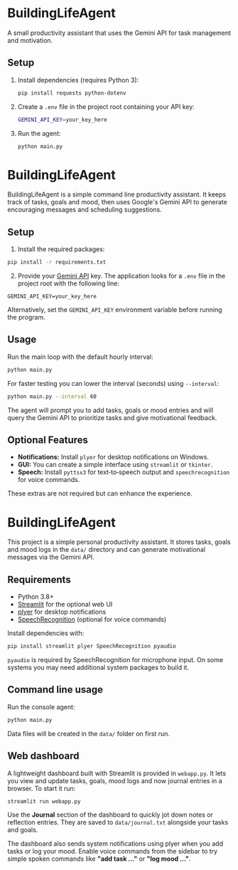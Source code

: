 # BuildingLifeAgent

A small productivity assistant that uses the Gemini API for task management and motivation.

## Setup

1. Install dependencies (requires Python 3):
   ```bash
   pip install requests python-dotenv
   ```
2. Create a `.env` file in the project root containing your API key:
   ```bash
   GEMINI_API_KEY=your_key_here
   ```
3. Run the agent:
   ```bash
   python main.py
   ```

# BuildingLifeAgent

BuildingLifeAgent is a simple command line productivity assistant. It keeps track of tasks, goals and mood, then uses Google's Gemini API to generate encouraging messages and scheduling suggestions.

## Setup

1. Install the required packages:

```bash
pip install -r requirements.txt
```

2. Provide your [Gemini API](https://ai.google.dev/) key. The application looks for a `.env` file in the project root with the following line:

```
GEMINI_API_KEY=your_key_here
```

Alternatively, set the `GEMINI_API_KEY` environment variable before running the program.

## Usage

Run the main loop with the default hourly interval:

```bash
python main.py
```

For faster testing you can lower the interval (seconds) using `--interval`:

```bash
python main.py --interval 60
```

The agent will prompt you to add tasks, goals or mood entries and will query the Gemini API to prioritize tasks and give motivational feedback.

## Optional Features

- **Notifications:** Install `plyer` for desktop notifications on Windows.
- **GUI:** You can create a simple interface using `streamlit` or `tkinter`.
- **Speech:** Install `pyttsx3` for text‑to‑speech output and `speechrecognition` for voice commands.

These extras are not required but can enhance the experience.


# BuildingLifeAgent

This project is a simple personal productivity assistant. It stores tasks, goals and mood logs in the `data/` directory and can generate motivational messages via the Gemini API.

## Requirements

- Python 3.8+
- [Streamlit](https://streamlit.io) for the optional web UI
- [plyer](https://github.com/kivy/plyer) for desktop notifications
- [SpeechRecognition](https://github.com/Uberi/speech_recognition) (optional for voice commands)

Install dependencies with:

```bash
pip install streamlit plyer SpeechRecognition pyaudio
```

`pyaudio` is required by SpeechRecognition for microphone input. On some systems you may need additional system packages to build it.

## Command line usage

Run the console agent:

```bash
python main.py
```

Data files will be created in the `data/` folder on first run.

## Web dashboard

A lightweight dashboard built with Streamlit is provided in `webapp.py`. It lets
you view and update tasks, goals, mood logs and now journal entries in a
browser. To start it run:

```bash
streamlit run webapp.py
```

Use the **Journal** section of the dashboard to quickly jot down notes or
reflection entries. They are saved to `data/journal.txt` alongside your tasks
and goals.


The dashboard also sends system notifications using plyer when you add tasks or log your mood. Enable voice commands from the sidebar to try simple spoken commands like **"add task ..."** or **"log mood ..."**.
